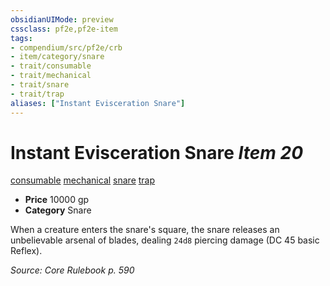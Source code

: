```yaml
---
obsidianUIMode: preview
cssclass: pf2e,pf2e-item
tags:
- compendium/src/pf2e/crb
- item/category/snare
- trait/consumable
- trait/mechanical
- trait/snare
- trait/trap
aliases: ["Instant Evisceration Snare"]
---
```

# Instant Evisceration Snare *Item 20*  
[consumable](../../../rules/traits/consumable.md)  [mechanical](../../../rules/traits/mechanical.md)  [snare](../../../rules/traits/snare.md)  [trap](../../../rules/traits/trap.md)  

- **Price** 10000 gp
- **Category** Snare

When a creature enters the snare's square, the snare releases an unbelievable arsenal of blades, dealing `24d8` piercing damage (DC 45 basic Reflex).

*Source: Core Rulebook p. 590*